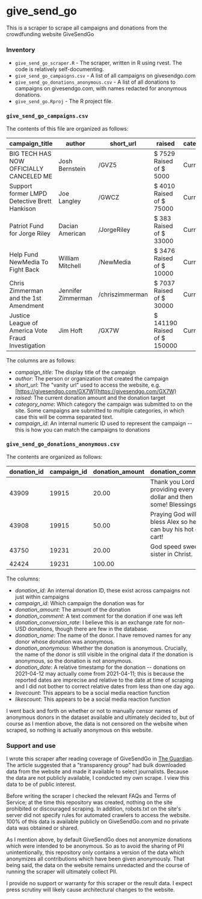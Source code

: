 # give_send_go

This is a scraper to scrape all campaigns and donations from the crowdfunding website GiveSendGo

### Inventory

* `give_send_go_scraper.R` - The scraper, written in R using rvest. The code is relatively self-documenting. 
* `give_send_go_campaigns.csv` - A list of all campaigns on givesendgo.com
* `give_send_go_donations_anonymous.csv` - A list of all donations to campaigns on givesendgo.com, with names redacted for anonymous donations.
* `give_send_go.Rproj` - The R project file.

### `give_send_go_campaigns.csv`

The contents of this file are organized as follows:

| campaign_title | author | short_url | raised | category_name | campaign_id |
| ----- | ----- | ----- | ----- | ----- | ----- |
| BIG TECH HAS NOW OFFICIALLY CANCELED ME | Josh Bernstein | /GVZ5 | $ 7529 Raised of $ 5000 | Current Events | 28644 |
| Support former LMPD Detective Brett Hankison | Joe Langley | /GWCZ | $ 4010 Raised of $ 75000 | Current Events | 29055 |
| Patriot Fund for Jorge Riley | Dacian American | /JorgeRiley | $ 383 Raised of $ 33000 | Current Events | 33012 |
| Help Fund NewMedia To Fight Back | William Mitchell | /NewMedia | $ 3476 Raised of $ 10000 | Current Events | 31273 |
| Chris Zimmerman and the 1st Amendment | Jennifer Zimmerman | /chriszimmerman | $ 7037 Raised of $ 30000 | Current Events | 32446 |
| Justice League of America Vote Fraud Investigation | Jim Hoft | /GX7W | $ 141190 Raised of $ 150000 | Current Events | 29916 |

The columns are as follows:

* *campaign_title*: The display title of the campaign
* *author*: The person or organization that created the campaign
* *short_url*: The "vanity url" used to access the website, e.g. [https://givesendgo.com/GX7W](https://givesendgo.com/GX7W)
* *raised*: The current donation amount and the donation target
* *category_name*: Which category the campaign was submitted to on the site. Some campaigns are submitted to multiple categories, in which case this will be comma separated text.
* *campaign_id*: An internal numeric ID used to represent the campaign -- this is how you can match the campaigns to donations

### `give_send_go_donations_anonymous.csv`

The contents are organized as follows:

| donation_id | campaign_id | donation_amount | donation_comment | donation_conversion_rate | donation_name | donation_anonymous | donation_date | lovecount | likescount |
| ------ | ----- | ----- | ----- | ----- | ----- | ----- | ----- | ----- | ----- | 
| 43909 | 19915 | 20.00 | Thank you Lord for providing every dollar and then some! Blessings. | 1.000000 | Lisa Couture | 0 | 2019-06-05 | 0 | 0 |
| 43908 | 19915 | 50.00 | Praying God will bless Alex so he can buy his hot dog cart! | 1.000000 | data omitted | 1 | 2019-06-05 | 0 | 0 |
| 43750 | 19231 | 20.00 | God speed sweet sister in Christ. | 1.000000 | Jennifer M Decker | 0 | 2019-06-03 | 0 | 0 |
| 42424 | 19231 | 100.00 | | 1.000000 | *data omitted* | 1 | 2019-05-13 | 0 | 0 |

The columns:

* *donation_id*: An internal donation ID, these exist across campaigns not just within campaigns
* *campaign_id*: Which campaign the donation was for
* *donation_amount*: The amount of the donation
* *donation_comment*: A text comment for the donation if one was left
* *donation_conversion_rate*: I believe this is an exchange rate for non-USD donations, though there are few in the database.
* *donation_name*: The name of the donor. I have removed names for any donor whose donation was anonymous.
* *donation_anonymous*: Whether the donation is anonymous. Crucially, the name of the donor is still visible in the original data if the donation is anonymous, so the donation is not anonymous.
* *donation_date*: A relative timestamp for the donation -- donations on 2021-04-12 may actually come from 2021-04-11; this is because the reported dates are imprecise and relative to the date at time of scraping and I did not bother to correct relative dates from less than one day ago.
* *lovecount*: This appears to be a social media reaction function
* *likescount*: This appears to be a social media reaction function

I went back and forth on whether or not to manually censor names of anonymous donors in the dataset available and ultimately decided to, but of course as I mention above, the data is not censored on the website when scraped, so nothing is actually anonymous on this website.

### Support and use

I wrote this scraper after reading coverage of GiveSendGo in [The Guardian](https://www.theguardian.com/world/2021/apr/10/proud-boys-far-right-givesendgo-christian-fundraising-site). The article suggested that a "transparency group" had bulk downloaded data from the website and made it available to select journalists. Because the data are not publicly available, I conducted my own scrape. I view this data to be of public interest. 

Before writing the scraper I checked the relevant FAQs and Terms of Service; at the time this repository was created, nothing on the site prohibited or discouraged scraping. In addition, robots.txt on the site's server did not specify rules for automated crawlers to access the website. 100% of this data is available publicly on GiveSendGo.com and no private data was obtained or shared.

As I mention above, by default GiveSendGo does not anonymize donations which were intended to be anonymous. So as to avoid the sharing of PII unintentionally, this repository only contains a version of the data which anonymizes all contributions which have been given anonymously. That being said, the data on the website remains unredacted and the course of running the scraper will ultimately collect PII.

I provide no support or warranty for this scraper or the result data. I expect press scrutiny will likely cause architectural changes to the website.
